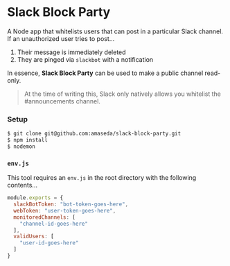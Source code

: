 # Slack Block Party

A Node app that whitelists users that can post in a particular Slack channel. If an unauthorized user tries to post...

  1. Their message is immediately deleted
  2. They are pinged via `slackbot` with a notification

In essence, **Slack Block Party** can be used to make a public channel read-only.

> At the time of writing this, Slack only natively allows you whitelist the #announcements channel.

### Setup

```bash
$ git clone git@github.com:amaseda/slack-block-party.git
$ npm install
$ nodemon
```

### `env.js`

This tool requires an `env.js` in the root directory with the following contents...

```js
module.exports = {
  slackBotToken: "bot-token-goes-here",
  webToken: "user-token-goes-here",
  monitoredChannels: [
    "channel-id-goes-here"
  ],
  validUsers: [
    "user-id-goes-here"
  ]
}
```
